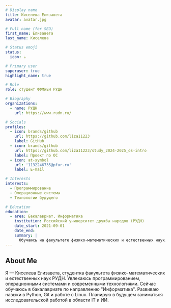 ```yaml
---
# Display name
title: Киселева Елизавета
avatar: avatar.jpg

# Full name (for SEO)
first_name: Елизавета
last_name: Киселева

# Status emoji
status:
  icon: ☕️

# Primary user
superuser: true
highlight_name: true

# Role
role: студент ФФМиЕН РУДН

# Biography
organizations:
  - name: РУДН
    url: https://www.rudn.ru/

# Socials
profiles:
  - icon: brands/github
    url: https://github.com/liza11223
    label: GitHub
  - icon: brands/github
    url: https://github.com/liza11223/study_2024-2025_os-intro
    label: Проект по ОС
  - icon: at-symbol
    url: '1132246735@pfur.ru'
    label: E-mail

# Interests
interests:
  - Программирование
  - Операционные системы
  - Технологии будущего

# Education
education:
  - area: Бакалавриат, Информатика
    institution: Российский университет дружбы народов (РУДН)
    date_start: 2021-09-01
    date_end: 
    summary: |
      Обучаюсь на факультете физико-математических и естественных наук. Изучаю программирование, базы данных, операционные системы и машинное обучение.
---
```


## About Me

Я — Киселева Елизавета, студентка факультета физико-математических и естественных наук РУДН. Увлекаюсь программированием, операционными системами и современными технологиями. Сейчас обучаюсь в бакалавриате по направлению "Информатика". Развиваю навыки в Python, Git и работе с Linux. Планирую в будущем заниматься исследовательской работой в области IT и ИИ.

